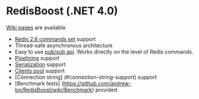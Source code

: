 RedisBoost (.NET 4.0)
==========

[Wiki pages](https://github.com/andrew-bn/RedisBoost/wiki) are available

* [Redis 2.6 commands set](http://redis.io/commands) support
* Thread-safe asynchronous architecture
* Easy to use [pub/sub api](https://github.com/andrew-bn/RedisBoost/wiki/Redis-channels). Works directly on the level of Redis commands.
* [Pipelining](https://github.com/andrew-bn/RedisBoost/wiki/Pipelining) support
* [Serialization](https://github.com/andrew-bn/RedisBoost/wiki/Serialization) support
* [Clients pool](https://github.com/andrew-bn/RedisBoost/wiki/Clients-pool) support
* [Connection string] (#connection-string-support) support
* [Benchmark tests] (https://github.com/andrew-bn/RedisBoost/wiki/Benchmark) provided
